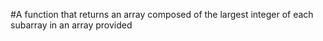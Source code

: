 #A function that returns an array composed of the largest integer of each subarray in an array provided